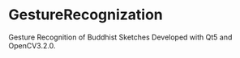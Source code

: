 # GestureRecognization
Gesture Recognition of Buddhist Sketches
Developed with Qt5 and OpenCV3.2.0.
